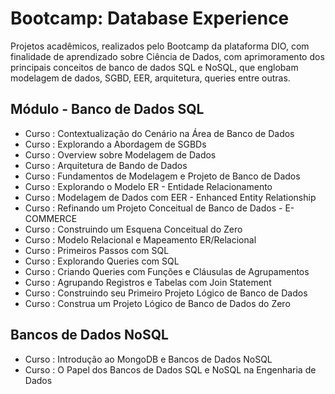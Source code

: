 # Bootcamp: Database Experience

Projetos acadêmicos, realizados pelo Bootcamp da plataforma DIO, com finalidade de aprendizado sobre Ciência de Dados, com aprimoramento dos principais conceitos de banco de dados SQL e NoSQL, que englobam modelagem de dados, SGBD, EER, arquitetura, queries entre outras.

## Módulo - Banco de Dados SQL
  -  Curso : Contextualização do Cenário na Área de Banco de Dados
  -  Curso : Explorando a Abordagem de SGBDs
  -  Curso : Overview sobre Modelagem de Dados
  -  Curso : Arquitetura de Bando de Dados
  -  Curso : Fundamentos de Modelagem e Projeto de Banco de Dados
  -  Curso : Explorando o Modelo ER - Entidade Relacionamento
  -  Curso : Modelagem de Dados com EER - Enhanced Entity Relationship
  -  Curso : Refinando um Projeto Conceitual de Banco de Dados - E-COMMERCE
  -  Curso : Construindo um Esquena Conceitual do Zero
  -  Curso : Modelo Relacional e Mapeamento ER/Relacional
  -  Curso : Primeiros Passos com SQL
  -  Curso : Explorando Queries com SQL
  -  Curso : Criando Queries com Funções e Cláusulas de Agrupamentos
  -  Curso : Agrupando Registros e Tabelas com Join Statement
  -  Curso : Construindo seu Primeiro Projeto Lógico de Banco de Dados
  -  Curso : Construa um Projeto Lógico de Banco de Dados do Zero

## Bancos de Dados NoSQL
-  Curso : Introdução ao MongoDB e Bancos de Dados NoSQL
-  Curso : O Papel dos Bancos de Dados SQL e NoSQL na Engenharia de Dados
